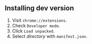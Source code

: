 ## Installing dev version

1. Visit `chrome://extensions`.
2. Check `Developer mode`.
3. Click `Load unpacked`.
4. Select _directory_ with `manifest.json`.
